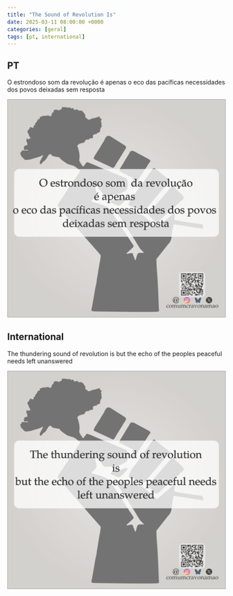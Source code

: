```yaml
---
title: "The Sound of Revolution Is"
date: 2025-03-11 08:00:00 +0000
categories: [geral]
tags: [pt, international]
---
```


## PT

O estrondoso som  da revolução é apenas o eco das pacíficas necessidades dos povos deixadas sem resposta

![The Sound Of Revolution is](/assets/images/the_sound_of_revolition_is_pt.png)

## International

The thundering sound of revolution is but the echo of the peoples peaceful needs left unanswered

![The Sound Of Revolution is](/assets/images/the_sound_of_revolition_is_en.png)
